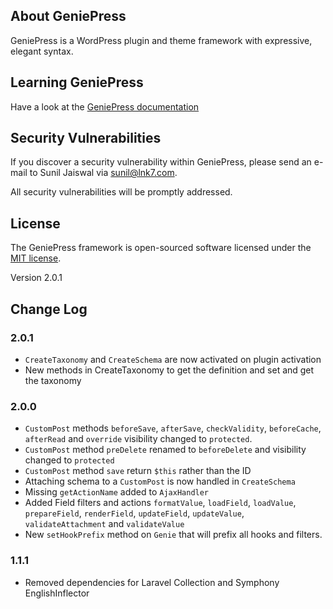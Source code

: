 ## About GeniePress

GeniePress is a WordPress plugin and theme framework with expressive, elegant syntax.

## Learning GeniePress

Have a look at the [GeniePress documentation](https://geneipress.org)

## Security Vulnerabilities

If you discover a security vulnerability within GeniePress, please send an e-mail to Sunil Jaiswal via [sunil@lnk7.com](mailto:sunil@lnk7.com).

All security vulnerabilities will be promptly addressed.

## License

The GeniePress framework is open-sourced software licensed under the [MIT license](https://opensource.org/licenses/MIT).

Version 2.0.1

## Change Log

### 2.0.1
- `CreateTaxonomy` and `CreateSchema` are now activated on plugin activation
- New methods in CreateTaxonomy to get the definition and set and get the taxonomy

### 2.0.0

- `CustomPost` methods `beforeSave`, `afterSave`, `checkValidity`, `beforeCache`, `afterRead` and `override` visibility changed to `protected`.
- `CustomPost` method `preDelete` renamed to `beforeDelete` and visibility changed to `protected`
- `CustomPost` method `save` return `$this` rather than the ID
- Attaching schema to a `CustomPost` is now handled in `CreateSchema`
- Missing `getActionName` added to `AjaxHandler`
- Added Field filters and actions `formatValue`, `loadField`, `loadValue`, `prepareField`, `renderField`, `updateField`, `updateValue`, `validateAttachment` and `validateValue`
- New `setHookPrefix` method on `Genie` that will prefix all hooks and filters.

### 1.1.1
- Removed dependencies for Laravel Collection and Symphony EnglishInflector
